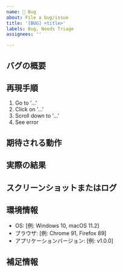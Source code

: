 ```yaml
---
name: 🐞 Bug
about: File a bug/issue
title: '[BUG] <title>'
labels: Bug, Needs Triage
assignees: ''

---
```


<!-- バグ報告用テンプレート -->
## バグの概要

<!-- バグの簡単な説明を記載してください。 -->

## 再現手順

<!-- バグを再現するためのステップを詳細に記載してください。 -->
1. Go to '...'
2. Click on '...'
3. Scroll down to '...'
4. See error

## 期待される動作

<!-- 正常に動作する場合の期待される結果を記載してください。 -->

## 実際の結果

<!-- 実際に発生している問題やエラーメッセージを記載してください。 -->

## スクリーンショットまたはログ

<!-- 必要に応じて、スクリーンショットやエラーログをここに貼り付けてください。 -->

## 環境情報

- OS: [例: Windows 10, macOS 11.2]
- ブラウザ: [例: Chrome 91, Firefox 89]
- アプリケーションバージョン: [例: v1.0.0]

## 補足情報

<!-- その他、開発者が問題解決に役立つ情報があれば記載してください。 -->
